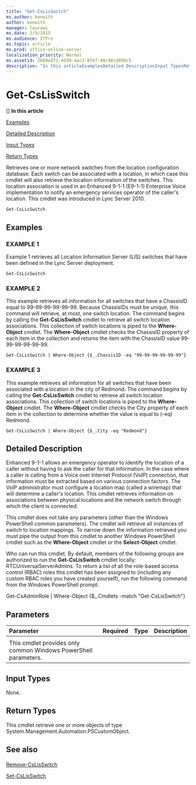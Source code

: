 ```yaml
---
title: "Get-CsLisSwitch"
ms.author: kenwith
author: kenwith
manager: laurawi
ms.date: 3/9/2015
ms.audience: ITPro
ms.topic: article
ms.prod: office-online-server
localization_priority: Normal
ms.assetid: 2b09e8f1-4930-4ac2-8f6f-48c08cd890c5
description: "In this articleExamplesDetailed DescriptionInput TypesReturn Types"
---
```


# Get-CsLisSwitch
[]
 **In this article**
  
[Examples](#sectionSection0)
  
[Detailed Description](#sectionSection1)
  
[Input Types](#sectionSection2)
  
[Return Types](#sectionSection3)
  
Retrieves one or more network switches from the location configuration database. Each switch can be associated with a location, in which case this cmdlet will also retrieve the location information of the switches. This location association is used in an Enhanced 9-1-1 (E9-1-1) Enterprise Voice implementation to notify an emergency services operator of the caller's location. This cmdlet was introduced in Lync Server 2010.
  
```
Get-CsLisSwitch
```

## Examples
<a name="sectionSection0"> </a>

### EXAMPLE 1

Example 1 retrieves all Location Information Server (LIS) switches that have been defined in the Lync Server deployment.
  
```
Get-CsLisSwitch
```

### EXAMPLE 2

This example retrieves all information for all switches that have a ChassisID equal to 99-99-99-99-99-99. Because ChassisIDs must be unique, this command will retrieve, at most, one switch location. The command begins by calling the **Get-CsLisSwitch** cmdlet to retrieve all switch location associations. This collection of switch locations is piped to the **Where-Object** cmdlet. The **Where-Object** cmdlet checks the ChassisID property of each item in the collection and returns the item with the ChassisID value 99-99-99-99-99-99. 
  
```
Get-CsLisSwitch | Where-Object {$_.ChassisID -eq "99-99-99-99-99-99"}
```

### EXAMPLE 3

This example retrieves all information for all switches that have been associated with a location in the city of Redmond. The command begins by calling the **Get-CsLisSwitch** cmdlet to retrieve all switch location associations. This collection of switch locations is piped to the **Where-Object** cmdlet. The **Where-Object** cmdlet checks the City property of each item in the collection to determine whether the value is equal to (-eq) Redmond. 
  
```
Get-CsLisSwitch | Where-Object {$_.City -eq "Redmond"}
```

## Detailed Description
<a name="sectionSection1"> </a>

Enhanced 9-1-1 allows an emergency operator to identify the location of a caller without having to ask the caller for that information. In the case where a caller is calling from a Voice over Internet Protocol (VoIP) connection, that information must be extracted based on various connection factors. The VoIP administrator must configure a location map (called a wiremap) that will determine a caller's location. This cmdlet retrieves information on associations between physical locations and the network switch through which the client is connected.
  
This cmdlet does not take any parameters (other than the Windows PowerShell common parameters). The cmdlet will retrieve all instances of switch to location mappings. To narrow down the information retrieved you must pipe the output from this cmdlet to another Windows PowerShell cmdlet such as the **Where-Object** cmdlet or the **Select-Object** cmdlet. 
  
Who can run this cmdlet: By default, members of the following groups are authorized to run the **Get-CsLisSwitch** cmdlet locally: RTCUniversalServerAdmins. To return a list of all the role-based access control (RBAC) roles this cmdlet has been assigned to (including any custom RBAC roles you have created yourself), run the following command from the Windows PowerShell prompt: 
  
Get-CsAdminRole | Where-Object {$_.Cmdlets -match "Get-CsLisSwitch"}
  
## Parameters
<a name="sectionSection1"> </a>

|**Parameter**|**Required**|**Type**|**Description**|
|:-----|:-----|:-----|:-----|
|||||
|This cmdlet provides only common Windows PowerShell parameters.  <br/> ||||
   
## Input Types
<a name="sectionSection2"> </a>

None.
  
## Return Types
<a name="sectionSection3"> </a>

This cmdlet retrieve one or more objects of type System.Management.Automation.PSCustomObject.
  
## See also
<a name="sectionSection3"> </a>

#### 

[Remove-CsLisSwitch](remove-cslisswitch.md)
  
[Set-CsLisSwitch](set-cslisswitch.md)

